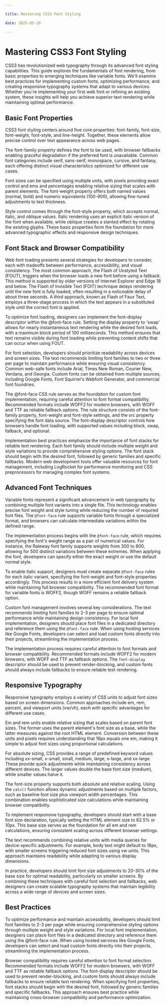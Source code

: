 ```yaml
---

title: Mastering CSS3 Font Styling

date: 2025-05-26

---
```



# Mastering CSS3 Font Styling

CSS3 has revolutionized web typography through its advanced font styling capabilities. This guide explores the fundamentals of font rendering, from basic properties to emerging techniques like variable fonts. We'll examine best practices for implementing custom fonts, optimizing performance, and creating responsive typography systems that adapt to various devices. Whether you're implementing your first web font or refining an existing system, these insights will help you achieve superior text rendering while maintaining optimal performance.


## Basic Font Properties

CSS3 font styling centers around five core properties: font-family, font-size, font-weight, font-style, and line-height. Together, these elements allow precise control over text appearance across web pages.

The font-family property defines the font to be used, with browser fallbacks enabling graceful degradation if the preferred font is unavailable. Common font categories include serif, sans-serif, monospace, cursive, and fantasy, each offering distinct visual characteristics optimized for different use cases.

Font sizes can be specified using multiple units, with pixels providing exact control and ems and percentages enabling relative sizing that scales with parent elements. The font-weight property offers both named values (normal, bold) and numeric equivalents (100-900), allowing fine-tuned adjustments to text thickness.

Style control comes through the font-style property, which accepts normal, italic, and oblique values. Italic rendering uses an explicit italic version of the font when available, while oblique creates a slanted effect by rotating the existing glyphs. These basic properties form the foundation for more advanced typographic effects and responsive design techniques.


## Font Stack and Browser Compatibility

Web font loading presents several strategies for developers to consider, each with tradeoffs between performance, accessibility, and visual consistency. The most common approach, the Flash of Unstyled Text (FOUT), triggers when the browser loads a new font before using a fallback. This method is supported by older versions of Internet Explorer and Edge 18 and below. The Flash of Invisible Text (FOIT) technique delays rendering until the new font is fully loaded, often resulting in a noticeable delay of about three seconds. A third approach, known as Flash of Faux Text, employs a three-stage process in which the text appears in a substituted style until the correct font is applied.

To optimize font loading, designers can implement the font-display descriptor within the @font-face rule. Setting the display property to 'swap' allows for nearly instantaneous text rendering while the desired font loads, with a maximum block period of 100 milliseconds. This method ensures that text remains visible during font loading while preventing content shifts that can occur when using FOUT.

For font selection, developers should prioritize readability across devices and screen sizes. The text recommends limiting font families to two or three per page to maintain performance while ensuring visual consistency. Common web-safe fonts include Arial, Times New Roman, Courier New, Verdana, and Georgia. Custom fonts can be obtained from multiple sources, including Google Fonts, Font Squirrel's Webfont Generator, and commercial font foundries.

The @font-face CSS rule serves as the foundation for custom font implementation, requiring careful attention to font format compatibility. Recommended formats include WOFF2 for modern browsers, with WOFF and TTF as reliable fallback options. The rule structure consists of the font-family property, font-weight and font-style settings, and the src property specifying the font data source. The font-display descriptor controls how browsers handle font loading, with supported values including block, swap, fallback, and optional.

Implementation best practices emphasize the importance of font stacks for reliable text rendering. Each font family should include multiple weight and style variations to provide comprehensive styling options. The font stack should begin with the desired font, followed by generic families and specific fallbacks. Modern web development tools offer valuable resources for font management, including LogRocket for performance monitoring and CSS preprocessors for managing complex font systems.


## Advanced Font Techniques

Variable fonts represent a significant advancement in web typography by combining multiple font variants into a single file. This technology enables precise font weight and style tuning while reducing the number of required font files. The `@font-face` rule supports variable fonts through a specialized format, and browsers can calculate intermediate variations within the defined range.

The implementation process begins with the `@font-face` rule, which requires specifying the font's weight range as a pair of numerical values. For instance, the Raleway font family supports weights from 300 to 800, allowing for 500 distinct variations between these extremes. When applying the font, developers can specify either the exact weight or use the default normal style.

To enable italic support, designers must create separate `@font-face` rules for each italic variant, specifying the font-weight and font-style properties accordingly. This process results in a more efficient font delivery system while maintaining full browser compatibility. The recommended font format for variable fonts is WOFF2, though WOFF remains a reliable fallback option.

Custom font management involves several key considerations. The text recommends limiting font families to 2-3 per page to ensure optimal performance while maintaining design consistency. For local font implementation, designers should place font files in a dedicated directory and reference them using the `@font-face` rule. When using hosting services like Google Fonts, developers can select and load custom fonts directly into their projects, streamlining the implementation process.

The implementation process requires careful attention to font formats and browser compatibility. Recommended formats include WOFF2 for modern browsers, with WOFF and TTF as fallback options. The `font-display` descriptor should be used to prevent render-blocking, and custom fonts should always include fallbacks to ensure reliable text rendering.


## Responsive Typography

Responsive typography employs a variety of CSS units to adjust font sizes based on screen dimensions. Common approaches include em, rem, percent, and viewport units (vw/vh), each with specific advantages for different use cases.

Em and rem units enable relative sizing that scales based on parent font sizes. The former uses the parent element's font size as a base, while the latter measures against the root HTML element. Conversion between these units and pixels requires understanding that 16px equals one em, making it simple to adjust font sizes using proportional calculations.

For absolute sizing, CSS provides a range of predefined keyword values including xx-small, x-small, small, medium, large, x-large, and xx-large. These provide quick adjustments while maintaining consistency across different devices. The larger values double the base font size (medium), while smaller values halve it.

The font-size property supports both absolute and relative scaling. Using the `calc()` function allows dynamic adjustments based on multiple factors, such as baseline font size plus viewport width percentages. This combination enables sophisticated size calculations while maintaining browser compatibility.

To implement responsive typography, developers should start with a base font size declaration, typically setting the HTML element size to 62.5% or 10px. This base size serves as the foundation for all em and rem calculations, ensuring consistent scaling across different browser settings.

The text recommends combining relative units with media queries for device-specific adjustments. For example, body text might default to 16px, with smaller screens triggering reduced font sizes using vw units. This approach maintains readability while adapting to various display dimensions.

In practice, developers should limit font size adjustments to 20-30% of the base size for optimal readability, particularly on smaller screens. By combining these techniques with careful font selection and fallbacks, web designers can create scalable typography systems that maintain legibility across a wide range of devices and screen sizes.


## Best Practices

To optimize performance and maintain accessibility, developers should limit font families to 2-3 per page while ensuring comprehensive styling options through multiple weight and style variations. For local font implementation, designers can place font files in a dedicated directory and reference them using the @font-face rule. When using hosted services like Google Fonts, developers can select and load custom fonts directly into their projects, streamlining the implementation process.

Browser compatibility requires careful attention to font format selection. Recommended formats include WOFF2 for modern browsers, with WOFF and TTF as reliable fallback options. The font-display descriptor should be used to prevent render-blocking, and custom fonts should always include fallbacks to ensure reliable text rendering. When specifying font properties, font stacks should begin with the desired font, followed by generic families and specific fallbacks. This approach ensures best practice while maintaining cross-browser compatibility and performance optimization.

